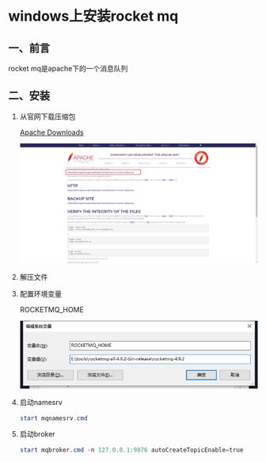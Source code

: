 # windows上安装rocket mq

## 一、前言

rocket mq是apache下的一个消息队列

## 二、安装

1. 从官网下载压缩包

   [Apache Downloads](https://www.apache.org/dyn/closer.cgi?path=rocketmq/4.9.2/rocketmq-all-4.9.2-bin-release.zip)

   ![image-20211215141818023](https://raw.githubusercontent.com/bluechaplin/image-repository/master/Dec.2021/202112151418141.png)

2. 解压文件

3. 配置环境变量

   ROCKETMQ_HOME

   ![image-20211215142253077](https://raw.githubusercontent.com/bluechaplin/image-repository/master/Dec.2021/202112151422125.png)

4. 启动namesrv

   ```powershell
   start mqnamesrv.cmd
   ```

5. 启动broker

   ```powershell
   start mqbroker.cmd -n 127.0.0.1:9876 autoCreateTopicEnable=true
   ```

   

